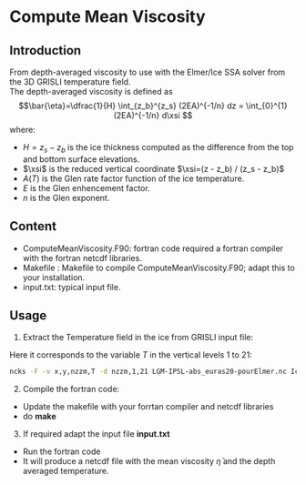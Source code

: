 # Compute Mean Viscosity

## Introduction

From depth-averaged viscosity to use with the Elmer/Ice SSA solver from the 3D GRISLI temperature field.   
The depth-averaged viscosity is defined as $$\bar{\eta}=\dfrac{1}{H} \int_{z_b}^{z_s} (2EA)^{-1/n} dz = \int_{0}^{1} (2EA)^{-1/n} d\xsi $$ 
where:  
- $H=z_s - z_b$ is the ice thickness computed as the difference from the top and bottom surface elevations.  
- $\xsi$ is the reduced vertical coordinate $\xsi=(z - z_b) / (z_s - z_b)$
- $A(T)$ is the Glen rate factor function of the ice temperature.  
- $E$ is the Glen enhencement factor.  
- $n$ is the Glen exponent. 


## Content

- ComputeMeanViscosity.F90: fortran code required a fortran compiler with the fortran netcdf libraries.   
- Makefile : Makefile to compile ComputeMeanViscosity.F90; adapt this to your installation.  
- input.txt: typical input file.  

## Usage

1. Extract the Temperature field in the ice from GRISLI input file:

Here it corresponds to the  variable *T* in the vertical levels 1 to 21:
```bash
ncks -F -v x,y,nzzm,T -d nzzm,1,21 LGM-IPSL-abs_euras20-pourElmer.nc IceTemperature.nc
```

2. Compile the fortran code:  
 * Update the makefile with your forrtan compiler and netcdf libraries
 * do **make**

3. If required adapt the input file **input.txt**

 * Run the fortran code
 * It will produce a netcdf file with the mean viscosity $\bar{\eta}$ and the depth averaged temperature.
